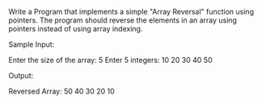 Write a Program that implements a simple "Array Reversal" function using pointers. The program should reverse the elements in an array using pointers instead of using array indexing.

Sample
 Input: 


Enter the size of the array: 5
Enter 5 integers: 10 20 30 40 50


Output: 


Reversed Array: 50 40 30 20 10
